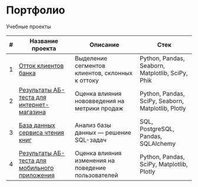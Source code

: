 # Портфолио

Учебные проекты 

|# | Название проекта | Описание | Стек 
|- | ---------------- | -------- | ---- 
|1 | [Oтток клиентов банка](https://github.com/olgakhandarova/Portfolio/tree/main/Customer%20Churn) | Выделение сегментов клиентов, склонных к оттоку | Python, Pandas, Seaborn, Matplotlib, SciPy, Phik 
|2 | [Результаты АБ-теста для интернет-магазина](https://github.com/olgakhandarova/Portfolio/tree/main/AB-test%20Online%20Store) | Оценка влияния нововведения на метрики продаж | Python, Pandas, SciPy, Seaborn, Matplotlib, Plotly 
|3 | [База данных сервиса чтения книг](https://github.com/olgakhandarova/Portfolio/tree/main/Reading%20Service) | Анализ базы данных — решение SQL-задач | SQL, PostgreSQL, Pandas, SQLAlchemy 
|4 | [Результаты АБ-теста для мобильного приложения](https://github.com/olgakhandarova/Portfolio/tree/main/AB-test%20Mobile%20App) | Оценка влияния изменения на поведение пользователей | Python, Pandas, SciPy, Matplotlib, Plotly 